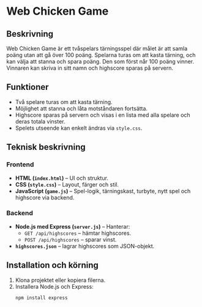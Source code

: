 # Web Chicken Game

## Beskrivning
Web Chicken Game är ett tvåspelars tärningsspel där målet är att samla poäng utan att gå över 100 poäng. Spelarna turas om att kasta tärning, och kan välja att stanna och spara poäng. Den som först når 100 poäng vinner. Vinnaren kan skriva in sitt namn och highscore sparas på servern.

## Funktioner
- Två spelare turas om att kasta tärning.
- Möjlighet att stanna och låta motståndaren fortsätta.
- Highscore sparas på servern och visas i en lista med alla spelare och deras totala vinster.
- Spelets utseende kan enkelt ändras via `style.css`.

## Teknisk beskrivning

### Frontend
- **HTML (`index.html`)** – UI och struktur.
- **CSS (`style.css`)** – Layout, färger och stil.
- **JavaScript (`game.js`)** – Spel-logik, tärningskast, turbyte, nytt spel och highscore via backend.

### Backend
- **Node.js med Express (`server.js`)** – Hanterar:
  - `GET /api/highscores` – hämtar highscores.
  - `POST /api/highscores` – sparar vinst.
- **`highscores.json`** – lagrar highscores som JSON-objekt.

## Installation och körning
1. Klona projektet eller kopiera filerna.
2. Installera Node.js och Express:
   ```bash
   npm install express
